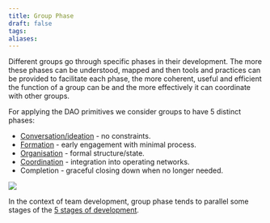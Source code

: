 ```yaml
---
title: Group Phase
draft: false
tags: 
aliases: 
---
```


Different groups go through specific phases in their development. The more these phases can be understood, mapped and then tools and practices can be provided to facilitate each phase, the more coherent, useful and efficient the function of a group can be and the more effectively it can coordinate with other groups.   

For applying the DAO primitives we consider groups to have 5 distinct phases:

- [Conversation/ideation](notes/dao-primitives/groups/phase/conversation.md) - no constraints.
- [Formation](notes/dao-primitives/groups/phase/formation.md) - early engagement with minimal process.
- [Organisation](notes/dao-primitives/groups/phase/organization.md) - formal structure/state.
- [Coordination](notes/dao-primitives/groups/phase/coordination.md) - integration into operating networks.
- Completion - graceful closing down when no longer needed.   

![](https://lh7-us.googleusercontent.com/j0nSD1q5RzXjiI61tlRtfwgsGEXqZN5lo1ta-arOtaM_alOCo8PM7L4hvh9OHtO_I9POD2IXKVldbk7v1dYB1T8Oz94kX5ooWdaz-2uf7EJ2dKZFPYcb-h8_rTjAl2X-P4qJDICzWfJQ6hRMbSkfZao)

In the context of team development, group phase tends to parallel some stages of the [5 stages of development](https://en.wikipedia.org/wiki/Tuckman's_stages_of_group_development).